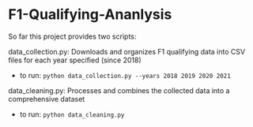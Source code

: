 # F1-Qualifying-Ananlysis


So far this project provides two scripts:

data_collection.py: Downloads and organizes F1 qualifying data into CSV files for each year specified (since 2018)
- to run: `python data_collection.py --years 2018 2019 2020 2021`


data_cleaning.py: Processes and combines the collected data into a comprehensive dataset
- to run: `python data_cleaning.py`

